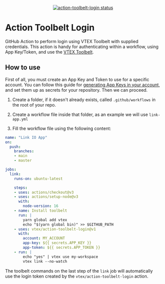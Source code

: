 <p align="center">
  <a href="https://github.com/vtex/action-toolbelt-login/actions"><img alt="action-toolbelt-login status" src="https://github.com/vtex/action-toolbelt-login/workflows/build-test/badge.svg"></a>
</p>

# Action Toolbelt Login

GitHub Action to perform login using VTEX Toolbelt with supplied credentials. 
This action is handy for authenticating within a workflow, using App Key/Token, 
and use the [VTEX Toolbelt].

## How to use

First of all, you must create an App Key and Token to use for a specific 
account. You can follow this guide for [generating App Keys in your account], 
and set them up as secrets for your repository. Then we can proceed.

1. Create a folder, if it doesn't already exists, called `.github/workflows` in 
   the root of your repo.

2. Create a workflow file inside that folder, as an example we will use 
   `link-app.yml`

3. Fill the workflow file using the following content:

```yaml
name: "Link IO App"
on:
  push:
    branches:
    - main
    - master

jobs:
  link:
    runs-on: ubuntu-latest

    steps:
    - uses: actions/checkout@v3
    - uses: actions/setup-node@v3
      with:
        node-version: 16
    - name: Install toolbelt
      run: |
        yarn global add vtex
        echo "$(yarn global bin)" >> $GITHUB_PATH
    - uses: vtex/action-toolbelt-login@v1
      with:
        account: MY_ACCOUNT
        app-key: ${{ secrets.APP_KEY }}
        app-token: ${{ secrets.APP_TOKEN }}
    - run: |
        echo "yes" | vtex use my-workspace
        vtex link --no-watch
```

The toolbelt commands on the last step of the `link` job will automatically use 
the login token created by the `vtex/action-toolbelt-login` action.

[VTEX Toolbelt]: https://github.com/vtex/toolbelt
[generating App Keys in your account]: https://help.vtex.com/tutorial/application-keys--2iffYzlvvz4BDMr6WGUtet#generating-app-keys-in-your-account

